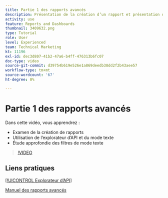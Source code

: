 ```yaml
---
title: Partie 1 des rapports avancés
description: Présentation de la création d’un rapport et présentation de [!UICONTROL Explorateur d’API] et le mode texte, ainsi qu’une étude approfondie des filtres de mode texte.
activity: use
feature: Reports and Dashboards
thumbnail: 3409632.png
type: Tutorial
role: User
level: Experienced
team: Technical Marketing
kt: 11196
exl-id: dec3d807-41b2-47a6-b4ff-476313b6fc07
doc-type: video
source-git-commit: d39754b619e526e1a869deedb38dd2f2b43aee57
workflow-type: tm+mt
source-wordcount: '67'
ht-degree: 0%

---
```


# Partie 1 des rapports avancés

Dans cette vidéo, vous apprendrez :

* Examen de la création de rapports
* Utilisation de l’explorateur d’API et du mode texte
* Étude approfondie des filtres de mode texte

>[!VIDEO](https://video.tv.adobe.com/v/3409632/?quality=12)

## Liens pratiques

[[!UICONTROL Explorateur d’API]](https://developer.adobe.com/workfront/api-explorer/)

[Manuel des rapports avancés](/help/assets/advanced-reporting-manual.pdf)
